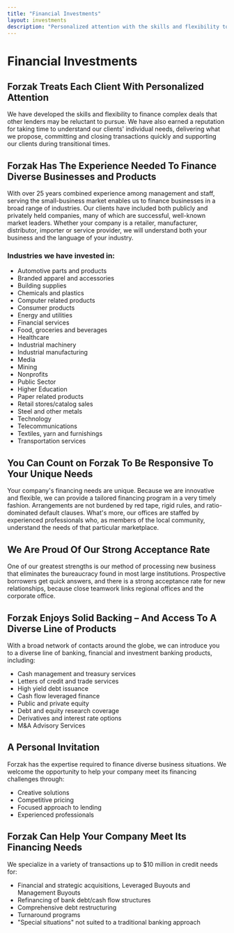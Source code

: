 ```yaml
---
title: "Financial Investments"
layout: investments
description: "Personalized attention with the skills and flexibility to finance complex deals."
---
```


# Financial Investments

## Forzak Treats Each Client With Personalized Attention

We have developed the skills and flexibility to finance complex deals that other lenders may be reluctant to pursue. We have also earned a reputation for taking time to understand our clients' individual needs, delivering what we propose, committing and closing transactions quickly and supporting our clients during transitional times.

## Forzak Has The Experience Needed To Finance Diverse Businesses and Products

With over 25 years combined experience among management and staff, serving the small-business market enables us to finance businesses in a broad range of industries. Our clients have included both publicly and privately held companies, many of which are successful, well-known market leaders. Whether your company is a retailer, manufacturer, distributor, importer or service provider, we will understand both your business and the language of your industry.

### Industries we have invested in:

- Automotive parts and products
- Branded apparel and accessories
- Building supplies
- Chemicals and plastics
- Computer related products
- Consumer products
- Energy and utilities
- Financial services
- Food, groceries and beverages
- Healthcare
- Industrial machinery
- Industrial manufacturing
- Media
- Mining
- Nonprofits
- Public Sector
- Higher Education
- Paper related products
- Retail stores/catalog sales
- Steel and other metals
- Technology
- Telecommunications
- Textiles, yarn and furnishings
- Transportation services

## You Can Count on Forzak To Be Responsive To Your Unique Needs

Your company's financing needs are unique. Because we are innovative and flexible, we can provide a tailored financing program in a very timely fashion. Arrangements are not burdened by red tape, rigid rules, and ratio-dominated default clauses. What's more, our offices are staffed by experienced professionals who, as members of the local community, understand the needs of that particular marketplace.

## We Are Proud Of Our Strong Acceptance Rate

One of our greatest strengths is our method of processing new business that eliminates the bureaucracy found in most large institutions. Prospective borrowers get quick answers, and there is a strong acceptance rate for new relationships, because close teamwork links regional offices and the corporate office.

## Forzak Enjoys Solid Backing – And Access To A Diverse Line of Products

With a broad network of contacts around the globe, we can introduce you to a diverse line of banking, financial and investment banking products, including:

- Cash management and treasury services
- Letters of credit and trade services
- High yield debt issuance
- Cash flow leveraged finance
- Public and private equity
- Debt and equity research coverage
- Derivatives and interest rate options
- M&A Advisory Services

## A Personal Invitation

Forzak has the expertise required to finance diverse business situations. We welcome the opportunity to help your company meet its financing challenges through:

- Creative solutions
- Competitive pricing
- Focused approach to lending
- Experienced professionals

## Forzak Can Help Your Company Meet Its Financing Needs

We specialize in a variety of transactions up to $10 million in credit needs for:

- Financial and strategic acquisitions, Leveraged Buyouts and Management Buyouts
- Refinancing of bank debt/cash flow structures
- Comprehensive debt restructuring
- Turnaround programs
- "Special situations" not suited to a traditional banking approach
